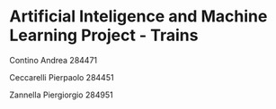 # Artificial Inteligence and Machine Learning Project - Trains

Contino Andrea 284471

Ceccarelli Pierpaolo 284451 

Zannella Piergiorgio 284951 
